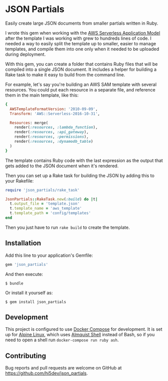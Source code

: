 # JSON Partials

Easily create large JSON documents from smaller partials written in Ruby.

I wrote this gem when working with the
[AWS Serverless Application Model](https://github.com/awslabs/serverless-application-model)
after the template I was working with grew to hundreds lines of code. I needed a way to easily split the template up
to smaller, easier to manage templates, and compile them into one only when it needed to be uploaded during deployment.

With this gem, you can create a folder that contains Ruby files that will be compiled into a single JSON document. It
includes a helper for building a Rake task to make it easy to build from the command line.

For example, let's say you're building an AWS SAM template with several resources. You could put each resource in a
separate file, and reference them in the main template, like this:

```ruby
{
  AWSTemplateFormatVersion: '2010-09-09',
  Transform: 'AWS::Serverless-2016-10-31',

  Resources: merge(
    render(:resources, :lambda_function),
    render(:resources, :api_gateway),
    render(:resources, :permissions),
    render(:resources, :dynamodb_table)
  )
}
```

The template contains Ruby code with the last expression as the output that gets added to the JSON document when it's
rendered.

Then you can set up a Rake task for building the JSON by adding this to your Rakefile:

```ruby
require 'json_partials/rake_task'

JsonPartials::RakeTask.new(:build) do |t|
  t.output_file = 'template.json'
  t.template_name = 'aws_template'
  t.template_path = 'config/templates'
end
```

Then you just have to run `rake build` to create the template.

## Installation

Add this line to your application's Gemfile:

```ruby
gem 'json_partials'
```

And then execute:

    $ bundle

Or install it yourself as:

    $ gem install json_partials

## Development

This project is configured to use [Docker Compose](https://docs.docker.com/compose/) for development. It is set up for
[Alpine Linux](https://alpinelinux.org/), which uses [Almquist Shell](https://en.wikipedia.org/wiki/Almquist_shell)
instead of Bash, so if you need to open a shell run `docker-compose run ruby ash`.

## Contributing

Bug reports and pull requests are welcome on GitHub at https://github.com/hi5dev/json_partials.
